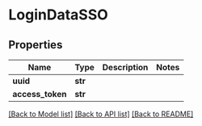 # LoginDataSSO

## Properties
Name | Type | Description | Notes
------------ | ------------- | ------------- | -------------
**uuid** | **str** |  | 
**access_token** | **str** |  | 

[[Back to Model list]](../README.md#documentation-for-models) [[Back to API list]](../README.md#documentation-for-api-endpoints) [[Back to README]](../README.md)


